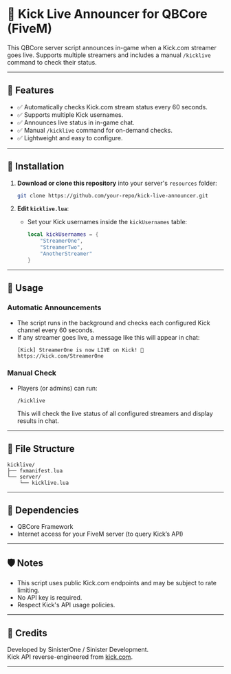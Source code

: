 # 🎥 Kick Live Announcer for QBCore (FiveM)

This QBCore server script announces in-game when a Kick.com streamer goes live. Supports multiple streamers and includes a manual `/kicklive` command to check their status.

---

## 🚀 Features

- ✅ Automatically checks Kick.com stream status every 60 seconds.
- ✅ Supports multiple Kick usernames.
- ✅ Announces live status in in-game chat.
- ✅ Manual `/kicklive` command for on-demand checks.
- ✅ Lightweight and easy to configure.

---

## 🔧 Installation

1. **Download or clone this repository** into your server's `resources` folder:
    ```bash
    git clone https://github.com/your-repo/kick-live-announcer.git
    ```

2. **Edit `kicklive.lua`**:
    - Set your Kick usernames inside the `kickUsernames` table:
      ```lua
      local kickUsernames = {
          "StreamerOne",
          "StreamerTwo",
          "AnotherStreamer"
      }
      ```

---

## 📜 Usage

### Automatic Announcements
- The script runs in the background and checks each configured Kick channel every 60 seconds.
- If any streamer goes live, a message like this will appear in chat:
  ```
  [Kick] StreamerOne is now LIVE on Kick! 🎥 https://kick.com/StreamerOne
  ```

### Manual Check
- Players (or admins) can run:
  ```
  /kicklive
  ```
  This will check the live status of all configured streamers and display results in chat.

---

## 📁 File Structure

```
kicklive/
├── fxmanifest.lua
└── server/
    └── kicklive.lua
```

---

## 📌 Dependencies

- QBCore Framework
- Internet access for your FiveM server (to query Kick’s API)

---

## 🛡️ Notes

- This script uses public Kick.com endpoints and may be subject to rate limiting.
- No API key is required.
- Respect Kick's API usage policies.

---

## 🧠 Credits

Developed by SinisterOne / Sinister Development.  
Kick API reverse-engineered from [kick.com](https://kick.com).

---

